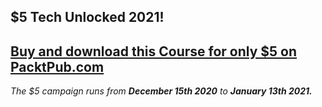 ## $5 Tech Unlocked 2021!
[Buy and download this Course for only $5 on PacktPub.com](https://www.packtpub.com/product/python-advanced-predictive-analytics/9781788992367)
-----
*The $5 campaign         runs from __December 15th 2020__ to __January 13th 2021.__*


